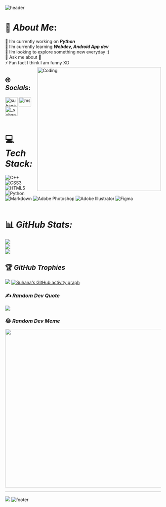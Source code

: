 ![header](https://capsule-render.vercel.app/api?height=400&text=Hello%20World!&desc=Welcome%20to%20my%20page!)
# 💫 *About Me*:
🔭 I’m currently working on <strong>*Python*</strong><br>🌱 I’m currently learning <strong>*Webdev, Android App dev*</strong> <br>👯 I’m looking to explore something new everyday :)<br>💬 Ask me about 🤷‍<br>⚡ Fun fact I think I am funny XD
<img align="right" alt="Coding" width="400" src="https://cdn.dribbble.com/users/2646423/screenshots/5507196/computer.gif">

## 🌐 *Socials*:
<p align="left">
<a href="https://twitter.com/suhana_3003" target="blank"><img align="center" src="https://raw.githubusercontent.com/rahuldkjain/github-profile-readme-generator/master/src/images/icons/Social/twitter.svg" alt="suhana_3003" height="30" width="40" /></a>
<a href="https://www.linkedin.com/in/ms-suhana-491949224/" target="blank"><img align="center" src="https://raw.githubusercontent.com/rahuldkjain/github-profile-readme-generator/master/src/images/icons/Social/linked-in-alt.svg" alt="ms. suhana" height="30" width="40" /></a>
<a href="https://instagram.com/_suhana_3003" target="blank"><img align="center" src="https://raw.githubusercontent.com/rahuldkjain/github-profile-readme-generator/master/src/images/icons/Social/instagram.svg" alt="_suhana_3003" height="30" width="40" /></a><br><br>
</p>

# 💻 *Tech Stack:*
![C++](https://img.shields.io/badge/c++-%2300599C.svg?style=for-the-badge&logo=c%2B%2B&logoColor=white) ![CSS3](https://img.shields.io/badge/css3-%231572B6.svg?style=for-the-badge&logo=css3&logoColor=white) ![HTML5](https://img.shields.io/badge/html5-%23E34F26.svg?style=for-the-badge&logo=html5&logoColor=white) ![Python](https://img.shields.io/badge/python-3670A0?style=for-the-badge&logo=python&logoColor=ffdd54) ![Markdown](https://img.shields.io/badge/markdown-%23000000.svg?style=for-the-badge&logo=markdown&logoColor=white) ![Adobe Photoshop](https://img.shields.io/badge/adobephotoshop-%2331A8FF.svg?style=for-the-badge&logo=adobephotoshop&logoColor=white) ![Adobe Illustrator](https://img.shields.io/badge/adobeillustrator-%23FF9A00.svg?style=for-the-badge&logo=adobeillustrator&logoColor=white) 	![Figma](https://img.shields.io/badge/figma-%23F24E1E.svg?style=for-the-badge&logo=figma&logoColor=white)<br><br>

# 📊 *GitHub Stats:*
![](https://github-readme-stats.vercel.app/api?username=Suhana3003&theme=dark&hide_border=false&include_all_commits=true&count_private=true)<br/>
![](https://github-readme-streak-stats.herokuapp.com/?user=Suhana3003&theme=dark&hide_border=false)<br/>
![](https://github-readme-stats.vercel.app/api/top-langs/?username=Suhana3003&theme=dark&hide_border=false&include_all_commits=true&count_private=true&layout=compact)

## 🏆 *GitHub Trophies*
![](https://github-profile-trophy.vercel.app/?username=Suhana3003&theme=radical&no-frame=false&no-bg=false&margin-w=4)
[![Suhana's GitHub activity graph](https://activity-graph.herokuapp.com/graph?username=Suhana3003&&theme=xcode)](https://github.com/suhana3003)

### ✍️ *Random Dev Quote*

![](https://quotes-github-readme.vercel.app/api?type=horizontal&theme=dark)

### 😂 *Random Dev Meme*
<p align="center">
<img src="https://random-memer.herokuapp.com/" width="512px"/></p>

---
[![](https://visitcount.itsvg.in/api?id=Suhana3003&icon=3&color=7)](https://visitcount.itsvg.in)
![footer](https://capsule-render.vercel.app/api?section=footer)
